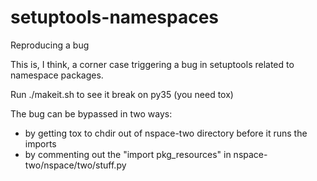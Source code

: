 # setuptools-namespaces
Reproducing a bug

This is, I think, a corner case triggering a bug in setuptools related to namespace packages.

Run ./makeit.sh to see it break on py35 (you need tox)

The bug can be bypassed in two ways:
 - by getting tox to chdir out of nspace-two directory before it runs the imports
 - by commenting out the "import pkg_resources" in nspace-two/nspace/two/stuff.py
